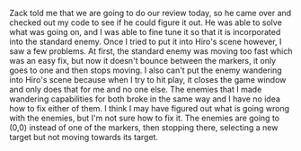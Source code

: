 Zack told me that we are going to do our review today, so he came over and checked out my code to see if he could figure it out. He was able to solve what was going on, and I was able to fine tune it so that it is incorporated into the standard enemy. Once I tried to put it into Hiro's scene however, I saw a few problems. At first, the standard enemy was moving too fast which was an easy fix, but now it doesn't bounce between the markers, it only goes to one and then stops moving. I also can't put the enemy wandering into Hiro's scene because when I try to hit play, it closes the game window and only does that for me and no one else. The enemies that I made wandering capabilities for both broke in the same way and I have no idea how to fix either of them. I think I may have figured out what is going wrong with the enemies, but I'm not sure how to fix it. The enemies are going to (0,0) instead of one of the markers, then stopping there, selecting a new target but not moving towards its target. 
